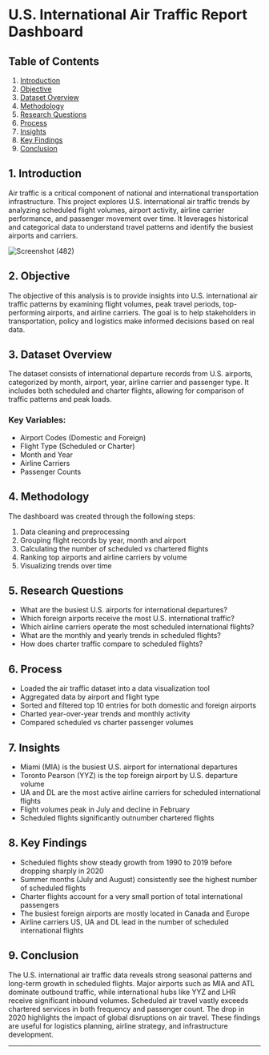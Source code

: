 # U.S. International Air Traffic Report Dashboard

## Table of Contents
1. [Introduction](#1-introduction)  
2. [Objective](#2-objective)  
3. [Dataset Overview](#3-dataset-overview)  
4. [Methodology](#4-methodology)  
5. [Research Questions](#5-research-questions)  
6. [Process](#6-process)  
7. [Insights](#7-insights)  
8. [Key Findings](#8-key-findings)  
9. [Conclusion](#9-conclusion)



## 1. Introduction  
Air traffic is a critical component of national and international transportation infrastructure. This project explores U.S. international air traffic trends by analyzing scheduled flight volumes, airport activity, airline carrier performance, and passenger movement over time. It leverages historical and categorical data to understand travel patterns and identify the busiest airports and carriers.

![Screenshot (482)](https://github.com/user-attachments/assets/30bacd9a-6d44-4e02-b47a-21ba46326ddf)

## 2. Objective  
The objective of this analysis is to provide insights into U.S. international air traffic patterns by examining flight volumes, peak travel periods, top-performing airports, and airline carriers. The goal is to help stakeholders in transportation, policy and logistics make informed decisions based on real data.

## 3. Dataset Overview  
The dataset consists of international departure records from U.S. airports, categorized by month, airport, year, airline carrier and passenger type. It includes both scheduled and charter flights, allowing for comparison of traffic patterns and peak loads.

### Key Variables:
- Airport Codes (Domestic and Foreign)  
- Flight Type (Scheduled or Charter)  
- Month and Year  
- Airline Carriers  
- Passenger Counts  

## 4. Methodology  
The dashboard was created through the following steps:
1. Data cleaning and preprocessing  
2. Grouping flight records by year, month and airport  
3. Calculating the number of scheduled vs chartered flights  
4. Ranking top airports and airline carriers by volume  
5. Visualizing trends over time  

## 5. Research Questions  
- What are the busiest U.S. airports for international departures?  
- Which foreign airports receive the most U.S. international traffic?  
- Which airline carriers operate the most scheduled international flights?  
- What are the monthly and yearly trends in scheduled flights?  
- How does charter traffic compare to scheduled flights?

## 6. Process  
- Loaded the air traffic dataset into a data visualization tool  
- Aggregated data by airport and flight type  
- Sorted and filtered top 10 entries for both domestic and foreign airports  
- Charted year-over-year trends and monthly activity  
- Compared scheduled vs charter passenger volumes  

## 7. Insights  
- Miami (MIA) is the busiest U.S. airport for international departures  
- Toronto Pearson (YYZ) is the top foreign airport by U.S. departure volume  
- UA and DL are the most active airline carriers for scheduled international flights  
- Flight volumes peak in July and decline in February  
- Scheduled flights significantly outnumber chartered flights  

## 8. Key Findings  
- Scheduled flights show steady growth from 1990 to 2019 before dropping sharply in 2020  
- Summer months (July and August) consistently see the highest number of scheduled flights  
- Charter flights account for a very small portion of total international passengers  
- The busiest foreign airports are mostly located in Canada and Europe  
- Airline carriers US, UA and DL lead in the number of scheduled international flights  

## 9. Conclusion  
The U.S. international air traffic data reveals strong seasonal patterns and long-term growth in scheduled flights. Major airports such as MIA and ATL dominate outbound traffic, while international hubs like YYZ and LHR receive significant inbound volumes. Scheduled air travel vastly exceeds chartered services in both frequency and passenger count. The drop in 2020 highlights the impact of global disruptions on air travel. These findings are useful for logistics planning, airline strategy, and infrastructure development.

---

